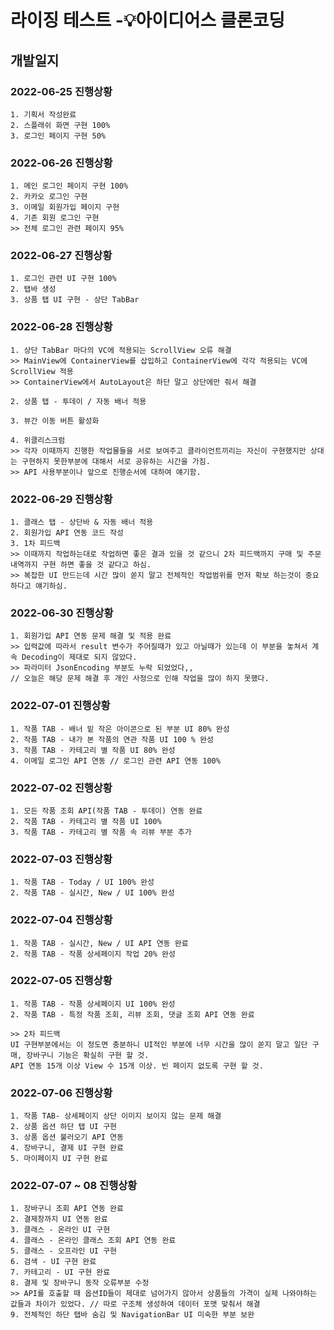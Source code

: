# 라이징 테스트 -💡아이디어스 클론코딩

## 개발일지

### 2022-06-25 진행상황

```
1. 기획서 작성완료
2. 스플래쉬 화면 구현 100%
3. 로그인 페이지 구현 50%
```
### 2022-06-26 진행상황

```
1. 메인 로그인 페이지 구현 100%
2. 카카오 로그인 구현
3. 이메일 회원가입 페이지 구현 
4. 기존 회원 로그인 구현
>> 전체 로그인 관련 페이지 95% 
```

### 2022-06-27 진행상황

```
1. 로그인 관련 UI 구현 100%
2. 탭바 생성
3. 상품 탭 UI 구현 - 상단 TabBar
```

### 2022-06-28 진행상황

```
1. 상단 TabBar 마다의 VC에 적용되는 ScrollView 오류 해결
>> MainView에 ContainerView를 삽입하고 ContainerView에 각각 적용되는 VC에 ScrollView 적용 
>> ContainerView에서 AutoLayout은 하단 말고 상단에만 줘서 해결

2. 상품 탭 - 투데이 / 자동 배너 적용

3. 뷰간 이동 버튼 활성화

4. 위클리스크럼
>> 각자 이때까지 진행한 작업물들을 서로 보여주고 클라이언트끼리는 자신이 구현했지만 상대는 구현하지 못한부분에 대해서 서로 공유하는 시간을 가짐.
>> API 사용부분이나 앞으로 진행순서에 대하여 얘기함.
```

### 2022-06-29 진행상황

```
1. 클래스 탭 - 상단바 & 자동 배너 적용
2. 회원가입 API 연동 코드 작성
3. 1차 피드백
>> 이때까지 작업하는대로 작업하면 좋은 결과 있을 것 같으니 2차 피드백까지 구매 및 주문 내역까지 구현 하면 좋을 것 같다고 하심.
>> 복잡한 UI 만드는데 시간 많이 쏟지 말고 전체적인 작업범위를 먼저 확보 하는것이 중요하다고 얘기하심.
```

### 2022-06-30 진행상황

```
1. 회원가입 API 연동 문제 해결 및 적용 완료
>> 입력값에 따라서 result 변수가 주어질때가 있고 아닐때가 있는데 이 부분을 놓쳐서 계속 Decoding이 제대로 되지 않았다.
>> 파라미터 JsonEncoding 부분도 누락 되었었다,,
// 오늘은 해당 문제 해결 후 개인 사정으로 인해 작업을 많이 하지 못했다.
```

### 2022-07-01 진행상황

```
1. 작품 TAB - 배너 밑 작은 아이콘으로 된 부분 UI 80% 완성
2. 작품 TAB - 내가 본 작품의 연관 작품 UI 100 % 완성
3. 작품 TAB - 카테고리 별 작품 UI 80% 완성
4. 이메일 로그인 API 연동 // 로그인 관련 API 연동 100%
```

### 2022-07-02 진행상황

```
1. 모든 작품 조회 API(작품 TAB - 투데이) 연동 완료
2. 작품 TAB - 카테고리 별 작품 UI 100%
3. 작품 TAB - 카테고리 별 작품 속 리뷰 부분 추가
```

### 2022-07-03 진행상황

```
1. 작품 TAB - Today / UI 100% 완성
2. 작품 TAB - 실시간, New / UI 100% 완성
```

### 2022-07-04 진행상황

```
1. 작품 TAB - 실시간, New / UI API 연동 완료 
2. 작품 TAB - 작품 상세페이지 작업 20% 완성
```

### 2022-07-05 진행상황

```
1. 작품 TAB - 작품 상세페이지 UI 100% 완성
2. 작품 TAB - 특정 작품 조회, 리뷰 조회, 댓글 조회 API 연동 완료

>> 2차 피드백
UI 구현부분에서는 이 정도면 충분하니 UI적인 부분에 너무 시간을 많이 쏟지 말고 일단 구매, 장바구니 기능은 확실히 구현 할 것. 
API 연동 15개 이상 View 수 15개 이상. 빈 페이지 없도록 구현 할 것.

```
### 2022-07-06 진행상황

```
1. 작품 TAB- 상세페이지 상단 이미지 보이지 않는 문제 해결
2. 상품 옵션 하단 탭 UI 구현
3. 상품 옵션 불러오기 API 연동
4. 장바구니, 결제 UI 구현 완료
5. 마이페이지 UI 구현 완료

```
### 2022-07-07 ~ 08 진행상황

```
1. 장바구니 조회 API 연동 완료
2. 결제창까지 UI 연동 완료
3. 클래스 - 온라인 UI 구현
4. 클래스 - 온라인 클래스 조회 API 연동 완료
5. 클래스 - 오프라인 UI 구현
6. 검색 - UI 구현 완료
7. 카테고리 - UI 구현 완료
8. 결제 및 장바구니 동작 오류부분 수정
>> API를 호출할 때 옵션ID들이 제대로 넘어가지 않아서 상품들의 가격이 실제 나와야하는 값들과 차이가 있었다. // 따로 구조체 생성하여 데이터 포맷 맞춰서 해결
9. 전체적인 하단 탭바 숨김 및 NavigationBar UI 미숙한 부분 보완
```


